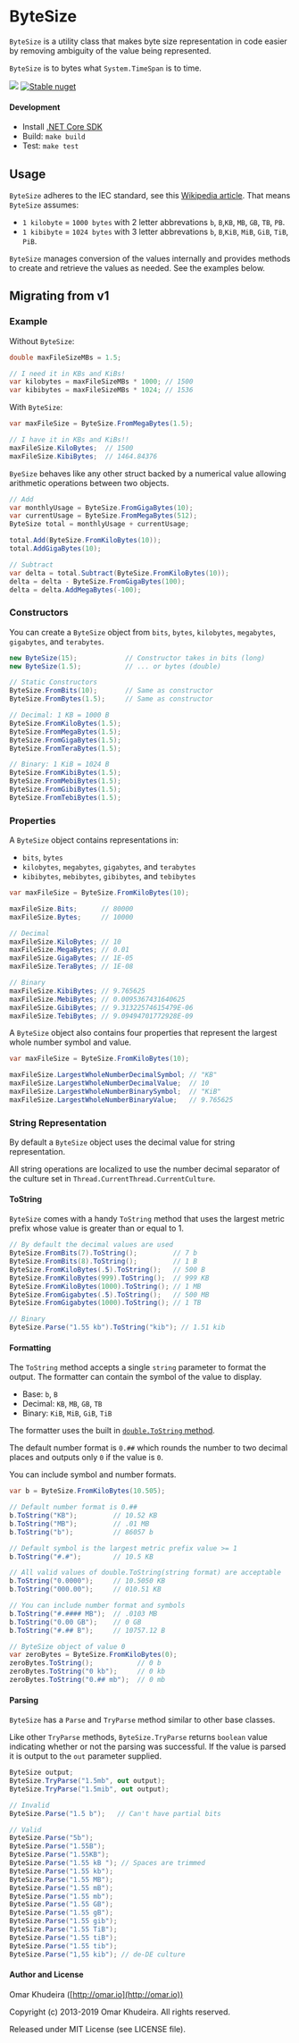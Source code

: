 # ByteSize 

`ByteSize` is a utility class that makes byte size representation in code easier 
by removing ambiguity of the value being represented.

`ByteSize` is to bytes what `System.TimeSpan` is to time.

[![](https://travis-ci.org/omar/ByteSize.svg?branch=master)](https://travis-ci.org/omar/ByteSize)
[![Stable nuget](https://img.shields.io/nuget/v/ByteSize.svg)](https://www.nuget.org/packages/ByteSize/)

#### Development

- Install [.NET Core SDK](https://dotnet.microsoft.com/download)
- Build: `make build`
- Test: `make test`

## Usage

`ByteSize` adheres to the IEC standard, see this [Wikipedia article](https://en.wikipedia.org/wiki/Kilobyte#Definitions_and_usage).
That means `ByteSize` assumes:

- `1 kilobyte` = `1000 bytes` with 2 letter abbrevations `b`, `B`,`KB`, `MB`, `GB`, `TB`, `PB`.
- `1 kibibyte` = `1024 bytes` with 3 letter abbrevations `b`, `B`,`KiB`, `MiB`, `GiB`, `TiB`, `PiB`.

`ByteSize` manages conversion of the values internally and provides methods to create and retrieve the values as needed. See the examples below.

## Migrating from v1


### Example 

Without `ByteSize`:

```c#
double maxFileSizeMBs = 1.5;

// I need it in KBs and KiBs!
var kilobytes = maxFileSizeMBs * 1000; // 1500
var kibibytes = maxFileSizeMBs * 1024; // 1536
```

With `ByteSize`:

```c#
var maxFileSize = ByteSize.FromMegaBytes(1.5);

// I have it in KBs and KiBs!!
maxFileSize.KiloBytes;  // 1500
maxFileSize.KibiBytes;  // 1464.84376
```

`ByeSize` behaves like any other struct backed by a numerical value allowing arithmetic operations between two objects.

```c#
// Add
var monthlyUsage = ByteSize.FromGigaBytes(10);
var currentUsage = ByteSize.FromMegaBytes(512);
ByteSize total = monthlyUsage + currentUsage;

total.Add(ByteSize.FromKiloBytes(10));
total.AddGigaBytes(10);

// Subtract
var delta = total.Subtract(ByteSize.FromKiloBytes(10));
delta = delta - ByteSize.FromGigaBytes(100);
delta = delta.AddMegaBytes(-100);
```

### Constructors

You can create a `ByteSize` object from `bits`, `bytes`, `kilobytes`, `megabytes`, `gigabytes`, and `terabytes`.

```c#
new ByteSize(15);            // Constructor takes in bits (long)
new ByteSize(1.5);           // ... or bytes (double)

// Static Constructors
ByteSize.FromBits(10);       // Same as constructor
ByteSize.FromBytes(1.5);     // Same as constructor

// Decimal: 1 KB = 1000 B
ByteSize.FromKiloBytes(1.5);
ByteSize.FromMegaBytes(1.5);
ByteSize.FromGigaBytes(1.5);
ByteSize.FromTeraBytes(1.5);

// Binary: 1 KiB = 1024 B
ByteSize.FromKibiBytes(1.5);
ByteSize.FromMebiBytes(1.5);
ByteSize.FromGibiBytes(1.5);
ByteSize.FromTebiBytes(1.5);
```

### Properties

A `ByteSize` object contains representations in:

- `bits`, `bytes`
- `kilobytes`, `megabytes`, `gigabytes`, and `terabytes`
- `kibibytes`, `mebibytes`, `gibibytes`, and `tebibytes`

```c#
var maxFileSize = ByteSize.FromKiloBytes(10);

maxFileSize.Bits;      // 80000
maxFileSize.Bytes;     // 10000

// Decimal
maxFileSize.KiloBytes; // 10
maxFileSize.MegaBytes; // 0.01
maxFileSize.GigaBytes; // 1E-05
maxFileSize.TeraBytes; // 1E-08

// Binary
maxFileSize.KibiBytes; // 9.765625
maxFileSize.MebiBytes; // 0.0095367431640625
maxFileSize.GibiBytes; // 9.31322574615479E-06
maxFileSize.TebiBytes; // 9.09494701772928E-09
```

A `ByteSize` object also contains four properties that represent the largest whole number symbol and value.

```c#
var maxFileSize = ByteSize.FromKiloBytes(10);

maxFileSize.LargestWholeNumberDecimalSymbol; // "KB"
maxFileSize.LargestWholeNumberDecimalValue;  // 10
maxFileSize.LargestWholeNumberBinarySymbol;  // "KiB"
maxFileSize.LargestWholeNumberBinaryValue;   // 9.765625
```

### String Representation

By default a `ByteSize` object uses the decimal value for string representation.

All string operations are localized to use the number decimal separator of the culture set in `Thread.CurrentThread.CurrentCulture`.

#### ToString

`ByteSize` comes with a handy `ToString` method that uses the largest metric prefix whose value is greater than or equal to 1.

```c#
// By default the decimal values are used
ByteSize.FromBits(7).ToString();         // 7 b
ByteSize.FromBits(8).ToString();         // 1 B
ByteSize.FromKiloBytes(.5).ToString();   // 500 B
ByteSize.FromKiloBytes(999).ToString();  // 999 KB
ByteSize.FromKiloBytes(1000).ToString(); // 1 MB
ByteSize.FromGigabytes(.5).ToString();   // 500 MB
ByteSize.FromGigabytes(1000).ToString(); // 1 TB

// Binary
ByteSize.Parse("1.55 kb").ToString("kib"); // 1.51 kib
```

#### Formatting

The `ToString` method accepts a single `string` parameter to format the output.
The formatter can contain the symbol of the value to display.

- Base: `b`, `B`
- Decimal: `KB`, `MB`, `GB`, `TB`
- Binary: `KiB`, `MiB`, `GiB`, `TiB`

The formatter uses the built in [`double.ToString` method](http://msdn.microsoft.com/en-us/library/kfsatb94\(v=vs.110\).aspx). 

The default number format is `0.##` which rounds the number to two decimal 
places and outputs only `0` if the value is `0`.

You can include symbol and number formats.

```c#
var b = ByteSize.FromKiloBytes(10.505);

// Default number format is 0.##
b.ToString("KB");         // 10.52 KB
b.ToString("MB");         // .01 MB
b.ToString("b");          // 86057 b

// Default symbol is the largest metric prefix value >= 1
b.ToString("#.#");        // 10.5 KB

// All valid values of double.ToString(string format) are acceptable
b.ToString("0.0000");     // 10.5050 KB
b.ToString("000.00");     // 010.51 KB

// You can include number format and symbols
b.ToString("#.#### MB");  // .0103 MB
b.ToString("0.00 GB");    // 0 GB
b.ToString("#.## B");     // 10757.12 B

// ByteSize object of value 0
var zeroBytes = ByteSize.FromKiloBytes(0); 
zeroBytes.ToString();           // 0 b
zeroBytes.ToString("0 kb");     // 0 kb
zeroBytes.ToString("0.## mb");  // 0 mb
```

#### Parsing

`ByteSize` has a `Parse` and `TryParse` method similar to other base classes.

Like other `TryParse` methods, `ByteSize.TryParse` returns `boolean` 
value indicating whether or not the parsing was successful. If the value is 
parsed it is output to the `out` parameter supplied.

```c#
ByteSize output;
ByteSize.TryParse("1.5mb", out output);
ByteSize.TryParse("1.5mib", out output);

// Invalid
ByteSize.Parse("1.5 b");   // Can't have partial bits

// Valid
ByteSize.Parse("5b");
ByteSize.Parse("1.55B");
ByteSize.Parse("1.55KB");
ByteSize.Parse("1.55 kB "); // Spaces are trimmed
ByteSize.Parse("1.55 kb");
ByteSize.Parse("1.55 MB");
ByteSize.Parse("1.55 mB");
ByteSize.Parse("1.55 mb");
ByteSize.Parse("1.55 GB");
ByteSize.Parse("1.55 gB");
ByteSize.Parse("1.55 gib");
ByteSize.Parse("1.55 TiB");
ByteSize.Parse("1.55 tiB");
ByteSize.Parse("1.55 tib");
ByteSize.Parse("1,55 kib"); // de-DE culture
```

#### Author and License

Omar Khudeira ([http://omar.io](http://omar.io))

Copyright (c) 2013-2019 Omar Khudeira. All rights reserved.

Released under MIT License (see LICENSE file).
